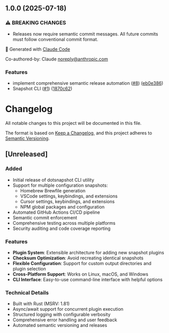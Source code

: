 ## 1.0.0 (2025-07-18)

### ⚠ BREAKING CHANGES

* Releases now require semantic commit messages.
All future commits must follow conventional commit format.

🤖 Generated with [Claude Code](https://claude.ai/code)

Co-authored-by: Claude <noreply@anthropic.com>

### Features

* implement comprehensive semantic release automation ([#8](https://github.com/tomerlichtash/dotsnapshot/issues/8)) ([eb0e386](https://github.com/tomerlichtash/dotsnapshot/commit/eb0e386fcab7be8a5c7ea64dae46f8ef1d3bd5f0))
* Snapshot CLI ([#1](https://github.com/tomerlichtash/dotsnapshot/issues/1)) ([1870c62](https://github.com/tomerlichtash/dotsnapshot/commit/1870c62c4aa7cc156233c772d79a2afefd9905e3))

# Changelog

All notable changes to this project will be documented in this file.

The format is based on [Keep a Changelog](https://keepachangelog.com/en/1.0.0/),
and this project adheres to [Semantic Versioning](https://semver.org/spec/v2.0.0.html).

## [Unreleased]

### Added
- Initial release of dotsnapshot CLI utility
- Support for multiple configuration snapshots:
  - Homebrew Brewfile generation
  - VSCode settings, keybindings, and extensions
  - Cursor settings, keybindings, and extensions  
  - NPM global packages and configuration
- Automated GitHub Actions CI/CD pipeline
- Semantic commit enforcement
- Comprehensive testing across multiple platforms
- Security auditing and code coverage reporting

### Features
- **Plugin System**: Extensible architecture for adding new snapshot plugins
- **Checksum Optimization**: Avoid recreating identical snapshots
- **Flexible Configuration**: Support for custom output directories and plugin selection
- **Cross-Platform Support**: Works on Linux, macOS, and Windows
- **CLI Interface**: Easy-to-use command-line interface with helpful options

### Technical Details
- Built with Rust (MSRV: 1.81)
- Async/await support for concurrent plugin execution
- Structured logging with configurable verbosity
- Comprehensive error handling and user feedback
- Automated semantic versioning and releases
